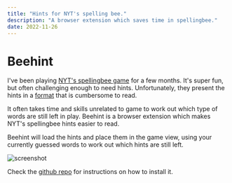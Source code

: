 ```yaml
---
title: "Hints for NYT's spelling bee."
description: "A browser extension which saves time in spellingbee."
date: 2022-11-26
---
```


# Beehint 

I've been playing [NYT's spellingbee game](https://www.nytimes.com/puzzles/spelling-bee) for a few months. It's super fun, but often challenging enough to need hints. Unfortunately, they present the hints in a [format](https://www.nytimes.com/2022/11/25/crosswords/spelling-bee-forum.html) that is cumbersome to read. 

It often takes time and skills unrelated to game to work out which type of words are still left in play. Beehint is a browser extension which makes NYT's spellingbee hints easier to read.

Beehint will load the hints and place them in the game view, using your currently guessed words to work out which hints are still left.  

![screenshot](/img/beehint.png)

Check the [github repo](https://github.com/craigmulligan/beehint) for instructions on how to install it.
